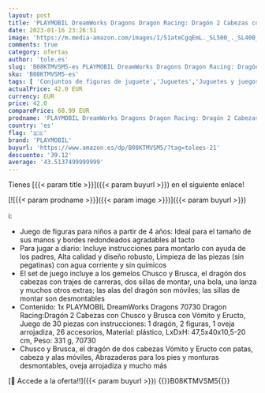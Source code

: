 ```yaml
---
layout: post
title: 'PLAYMOBIL DreamWorks Dragons Dragon Racing: Dragón 2 Cabezas con Chusco y Brusca  A Partir de 4 años  70730 '
date: 2023-01-16 23:26:51
image: 'https://m.media-amazon.com/images/I/51ateCgqEmL._SL500_._SL400_.jpg'
comments: true
category: ofertas
author: 'tole.es'
slug: 'B08KTMVSM5-es PLAYMOBIL DreamWorks Dragons Dragon Racing: Dragón 2...'
sku: 'B08KTMVSM5-es'
tags: [ 'Conjuntos de figuras de juguete','Juguetes','Juguetes y juegos','Muñecos y figuras','playmobil','🇪🇸', ]
actualPrice: 42.0 EUR
currency: EUR
price: 42.0
comparePrice: 68.99 EUR
prodname: 'PLAYMOBIL DreamWorks Dragons Dragon Racing: Dragón 2 Cabezas con Chusco y Brusca  A Partir de 4 años  70730 '
country: 'es'
flag: '🇪🇸'
brand: 'PLAYMOBIL'
buyurl: 'https://www.amazon.es/dp/B08KTMVSM5/?tag=tolees-21'
descuento: '39.12'
average: '43.5137499999999'
---
```


Tienes [{{< param title >}}]({{< param buyurl >}}) en el siguiente enlace!

[![{{< param prodname >}}]({{< param image >}})]({{< param buyurl >}})

ℹ️:

- Juego de figuras para niños a partir de 4 años: Ideal para el tamaño de sus manos y bordes redondeados agradables al tacto
- Para jugar a diario: Incluye instrucciones para montarlo con ayuda de los padres, Alta calidad y diseño robusto, Limpieza de las piezas (sin pegatinas) con agua corriente y sin químicos
- El set de juego incluye a los gemelos Chusco y Brusca, el dragón dos cabezas con trajes de carreras, dos sillas de montar, una bola, una lanza y muchos otros extras; las alas del dragón son móviles; las sillas de montar son desmontables
- Contenido: 1x PLAYMOBIL DreamWorks Dragons 70730 Dragon Racing:Dragón 2 Cabezas con Chusco y Brusca con Vómito y Eructo, Juego de 30 piezas con instrucciones: 1 dragón, 2 figuras, 1 oveja arrojadiza, 26 accesorios, Material: plástico, LxDxH: 47,5x40x10,5-20 cm, Peso: 331 g, 70730
- Chusco y Brusca, el dragón de dos cabezas Vómito y Eructo con patas, cabeza y alas móviles, Abrazaderas para los pies y monturas desmontables, oveja arrojadiza y mucho más

[🛒 Accede a la oferta!!]({{< param buyurl >}})
{{<world>}}B08KTMVSM5{{</world>}}
